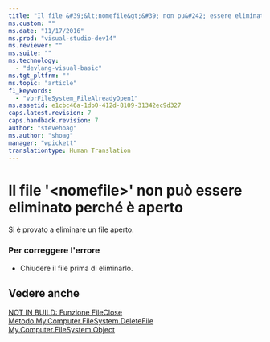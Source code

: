 ```yaml
---
title: "Il file &#39;&lt;nomefile&gt;&#39; non pu&#242; essere eliminato perch&#233; &#232; aperto | Microsoft Docs"
ms.custom: ""
ms.date: "11/17/2016"
ms.prod: "visual-studio-dev14"
ms.reviewer: ""
ms.suite: ""
ms.technology: 
  - "devlang-visual-basic"
ms.tgt_pltfrm: ""
ms.topic: "article"
f1_keywords: 
  - "vbrFileSystem_FileAlreadyOpen1"
ms.assetid: e1cbc46a-1db0-412d-8109-31342ec9d327
caps.latest.revision: 7
caps.handback.revision: 7
author: "stevehoag"
ms.author: "shoag"
manager: "wpickett"
translationtype: Human Translation
---
```

# Il file &#39;&lt;nomefile&gt;&#39; non pu&#242; essere eliminato perch&#233; &#232; aperto
Si è provato a eliminare un file aperto.  
  
### Per correggere l'errore  
  
-   Chiudere il file prima di eliminarlo.  
  
## Vedere anche  
 [NOT IN BUILD: Funzione FileClose](http://msdn.microsoft.com/it-it/f307b39f-a996-4ff6-ab13-e0b05ea5ab91)   
 [Metodo My.Computer.FileSystem.DeleteFile](http://msdn.microsoft.com/it-it/07637b38-bd99-49b1-8cc0-dc37cdb14dba)   
 [My.Computer.FileSystem Object](../../visual-basic/language-reference/objects/my-computer-filesystem-object.md)